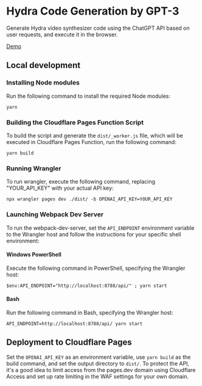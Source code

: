 # Hydra Code Generation by GPT-3

Generate Hydra video synthesizer code using the ChatGPT API based on user requests, and execute it in the browser.

[Demo](https://vj.xoihazard.com)

## Local development

### Installing Node modules

Run the following command to install the required Node modules:

```
yarn
```

### Building the Cloudflare Pages Function Script

To build the script and generate the `dist/_worker.js` file, which will be executed in Cloudflare Pages Function, run the following command:

```
yarn build
```

### Running Wrangler

To run wrangler, execute the following command, replacing "YOUR_API_KEY" with your actual API key:

```
npx wrangler pages dev ./dist/ -b OPENAI_API_KEY=YOUR_API_KEY
```

### Launching Webpack Dev Server

To run the webpack-dev-server, set the `API_ENDPOINT` environment variable to the Wrangler host and follow the instructions for your specific shell environment:

#### Windows PowerShell

Execute the following command in PowerShell, specifying the Wrangler host:

```
$env:API_ENDPOINT="http://localhost:8788/api/" ; yarn start
```

#### Bash

Run the following command in Bash, specifying the Wrangler host:

```
API_ENDPOINT=http://localhost:8788/api/ yarn start
```

## Deployment to Cloudflare Pages

Set the `OPENAI_API_KEY` as an environment variable, use `yarn build` as the build command, and set the output directory to `dist/`. To protect the API, it's a good idea to limit access from the pages.dev domain using Cloudflare Access and set up rate limiting in the WAF settings for your own domain.